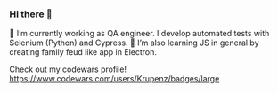### Hi there 👋
🔭 I’m currently working as QA engineer. I develop automated tests with Selenium (Python) and Cypress.
🌱 I’m also learning JS in general by creating family feud like app in Electron.

Check out my codewars profile!
https://www.codewars.com/users/Krupenz/badges/large
